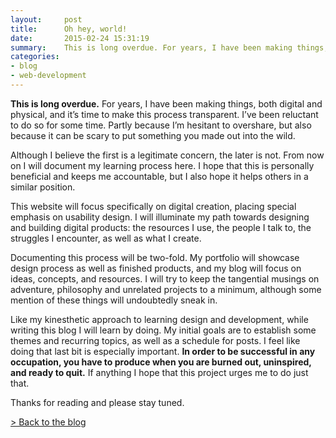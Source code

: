 ```yaml
---
layout:     post
title:      Oh hey, world!
date:       2015-02-24 15:31:19
summary:    This is long overdue. For years, I have been making things, both digital and physical, and it’s time to make this process transparent. I’ve been reluctant to do so for some time. Partly because...
categories: 
- blog
- web-development
---
```


__This is long overdue.__ For years, I have been making things, both digital and physical, and it’s time to make this process transparent. I’ve been reluctant to do so for some time. Partly because I’m hesitant to overshare, but also because it can be scary to put something you made out into the wild. 

Although I believe the first is a legitimate concern, the later is not. From now on I will document my learning process here. I hope that this is personally beneficial and keeps me accountable, but I also hope it helps others in a similar position.
 
This website will focus specifically on digital creation, placing special emphasis on usability design. I will illuminate my path towards designing and building digital products: the resources I use, the people I talk to, the struggles I encounter, as well as what I create. 

Documenting this process will be two-fold. My portfolio will showcase design process as well as finished products, and my blog will focus on ideas, concepts, and resources. I will try to keep the tangential musings on adventure, philosophy and unrelated projects to a minimum, although some mention of these things will undoubtedly sneak in.

Like my kinesthetic approach to learning design and development, while writing this blog I will learn by doing. My initial goals are to establish some themes and recurring topics, as well as a schedule for posts. I feel like doing that last bit is especially important. __In order to be successful in any occupation, you have to produce when you are burned out, uninspired, and ready to quit.__ If anything I hope that this project urges me to do just that.

 Thanks for reading and please stay tuned.

 <a class="center" href="http://lyleklyne.com/#blog">> Back to the blog</a>
